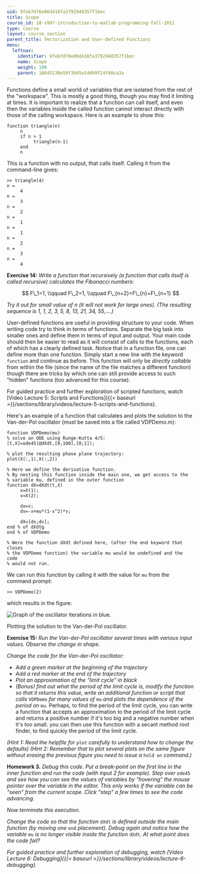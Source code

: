 ```yaml
---
uid: 9feb7d76e06d418fa3792948357f1bec
title: Scope
course_id: 18-s997-introduction-to-matlab-programming-fall-2011
type: course
layout: course_section
parent_title: Vectorization and User-Defined Functions
menu:
  leftnav:
    identifier: 9feb7d76e06d418fa3792948357f1bec
    name: Scope
    weight: 190
    parent: 18645230e50f3945e34d99f24f40ca3a
---
```


Functions define a small world of variables that are isolated from the rest of the "workspace". This is mostly a good thing, though you may find it limiting at times. It is important to realize that a function can call itself, and even then the variables inside the called function cannot interact directly with those of the calling workspace. Here is an example to show this:

```
function triangle(n)
     n
     if n > 1
          triangle(n-1)
     end
     n
```

This is a function with no output, that calls itself. Calling it from the command-line gives:

```
>> triangle(4)
n =
     4
n =
     3
n =
     2
n =
     1
n =
     1
n =
     2
n =
     3
n =
     4
```

**Exercise 14:** _Write a function that recursively (a function that calls itself is called recursive) calculates the Fibonacci numbers:_

$$ F\_1=1, \\qquad F\_2=1, \\qquad F\_{n+2}=F\_{n}+F\_{n+1} $$

_Try it out for small value of n (it will not work for large ones). (The resulting sequence is 1, 1, 2, 3, 5, 8, 13, 21, 34, 55,....)_

User-defined functions are useful in providing structure to your code. When writing code try to think in terms of functions. Separate the big task into smaller ones and define them in terms of input and output. Your main code should then be easier to read as it will consist of calls to the functions, each of which has a clearly defined task. Notice that in a function file, one can define more than one function. Simply start a new line with the keyword `function` and continue as before. This function will only be _directly callable_ from within the file (since the name of the file matches a different function) though there are tricks by which one can still provide access to such "hidden" functions (too advanced for this course).

For guided practice and further exploration of scripted functions, watch [Video Lecture 5: Scripts and Functions]({{< baseurl >}}/sections/library/videos/lecture-5-scripts-and-functions).

Here's an example of a function that calculates and plots the solution to the Van-der-Pol oscillator (must be saved into a file called VDPDemo.m):

```
function VDPDemo(mu)
% solve an ODE using Runge-Kutta 4/5:
[t,X]=ode45(@dXdt,[0,100],[0;1]);

% plot the resulting phase plane trajectory:
plot(X(:,1),X(:,2))

% Here we define the derivative function.
% By nesting this function inside the main one, we get access to the
% variable mu, defined in the outer function
function dX=dXdt(t,X)
     x=X(1);
     v=X(2);

     dx=v;
     dv=-x+mu*(1-x^2)*v;

     dX=[dx;dv];
end % of dXdtg
end % of VDPDemo  

% Were the function dXdt defined here, (after the end keyword that closes
% the VDPDemo function) the variable mu would be undefined and the code
% would not run.
```

We can run this function by calling it with the value for `mu` from the command prompt:

```
>> VDPDemo(2)
```

which results in the figure:

![Graph of the oscillator iterations in blue.](/courses/mathematics/18-s997-introduction-to-matlab-programming-fall-2011/vectorization/18-S997f11_unit4_img2.jpg)

Plotting the solution to the Van-der-Pol oscillator.

**Exercise 15:** _Run the Van-der-Pol oscillator several times with various input values. Observe the change in shape._

_Change the code for the Van-der-Pol oscillator:_

*   _Add a green marker at the beginning of the trajectory_
*   _Add a red marker at the end of the trajectory_
*   _Plot an approximation of the "limit cycle" in black_
*   _(Bonus) find out what the period of the limit cycle is, modify the function so that it returns this value, write an additional function or script that calls_ `VDPDemo` _for many values of_ `mu` _and plots the dependence of the period on_ `mu`. Perhaps, to find the period of the limit cycle, you can write a function that accepts an approximation to the period of the limit cycle and returns a positive number if it's too big and a negative number when it's too small. you can then use this function with a secant method root finder, to find quickly the period of the limit cycle.

_(Hint 1: Read the helpfile for_ `plot` _carefully to understand how to change the defaults) (Hint 2: Remember that to plot several plots on the same figure without erasing the previous figure you need to issue a_ `hold on` _command.)_

**Homework 3.** _Debug this code. Put a break-point on the first line in the inner function and run the code (with input 2 for example). Step over_ `ode45` _and see how you can see the values of variables by "hovering" the mouse pointer over the variable in the editor. This only works if the variable can be "seen" from the current scope. Click "step" a few times to see the code advancing._

_Now terminate this execution._

_Change the code so that the function_ `dXdt` _is defined outside the main function (by moving one_ `end` _placement). Debug again and notice how the variable_ `mu` _is no longer visible inside the function_ `dXdt`. _At what point does the code fail?_

_For guided practice and further exploration of debugging, watch [Video Lecture 6: Debugging]({{< baseurl >}}/sections/library/videos/lecture-6-debugging)._